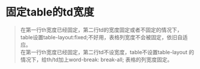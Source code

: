 # 固定table的td宽度  
> 在第一行th宽度已经固定，第二行td的宽度固定或者不固定的情况下，table设置table-layout:fixed;不好用，表格列宽度不会被固定，依旧自适应。  
在第一行th宽度已经固定，第二行td不设宽度，table不设置table-layout 的情况下，给th/td加上word-break: break-all; 表格的列宽度固定。
